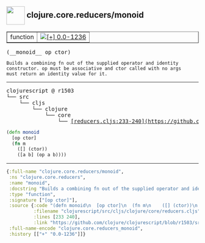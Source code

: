 ## <img width="48px" valign="middle" src="http://i.imgur.com/Hi20huC.png"> clojure.core.reducers/monoid

 <table border="1">
<tr>
<td>function</td>
<td><a href="https://github.com/cljsinfo/api-refs/tree/0.0-1236"><img valign="middle" alt="[+] 0.0-1236" src="https://img.shields.io/badge/+-0.0--1236-lightgrey.svg"></a> </td>
</tr>
</table>

 <samp>
(__monoid__ op ctor)<br>
</samp>

```
Builds a combining fn out of the supplied operator and identity
constructor. op must be associative and ctor called with no args
must return an identity value for it.
```

---

 <pre>
clojurescript @ r1503
└── src
    └── cljs
        └── clojure
            └── core
                └── <ins>[reducers.cljs:233-240](https://github.com/clojure/clojurescript/blob/r1503/src/cljs/clojure/core/reducers.cljs#L233-L240)</ins>
</pre>

```clj
(defn monoid
  [op ctor]
  (fn m
    ([] (ctor))
    ([a b] (op a b))))
```


---

```clj
{:full-name "clojure.core.reducers/monoid",
 :ns "clojure.core.reducers",
 :name "monoid",
 :docstring "Builds a combining fn out of the supplied operator and identity\nconstructor. op must be associative and ctor called with no args\nmust return an identity value for it.",
 :type "function",
 :signature ["[op ctor]"],
 :source {:code "(defn monoid\n  [op ctor]\n  (fn m\n    ([] (ctor))\n    ([a b] (op a b))))",
          :filename "clojurescript/src/cljs/clojure/core/reducers.cljs",
          :lines [233 240],
          :link "https://github.com/clojure/clojurescript/blob/r1503/src/cljs/clojure/core/reducers.cljs#L233-L240"},
 :full-name-encode "clojure.core.reducers_monoid",
 :history [["+" "0.0-1236"]]}

```

